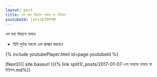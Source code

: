 ```yaml
---
layout: post
title: ওম মহা থিয়াসে নামায গা টাইমস
youtubeId: jxFzJkTPPtM
---
```

 
 
 ওম মহা থিয়াসে নামায  
 
 -  যিনি দুর্দান্ত আলো এবং জ্বলজ্বল করছেন 
 
  
 
  
 
 
 
 
 
 


{% include youtubePlayer.html id=page.youtubeId %}
 
[Next]({{ site.baseurl }}{% link  split1/_posts/2017-01-07-ওম সাহায্য নামায গা টাইমস.md%})
 
